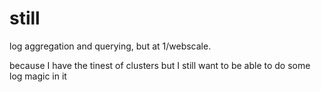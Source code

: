 # still

log aggregation and querying, but at 1/webscale.

because I have the tinest of clusters but I still want to be able to do some log magic in it